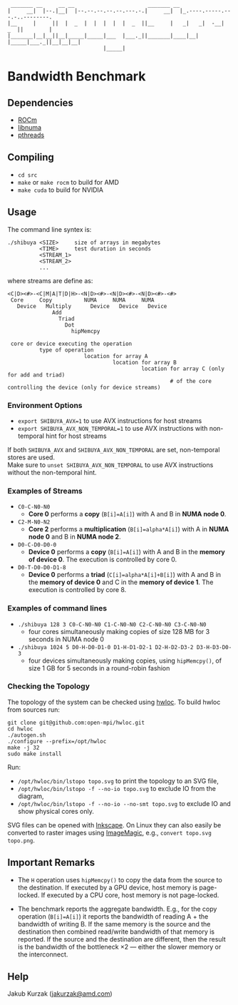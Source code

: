 ```
 _______ __     __ __                       _______ __
|     __|  |--.|__|  |--.--.--.--.--.---.-.|     __|  |_.----.-----.---.-..--------.
|__     |     ||  |  _  |  |  |  |  |  _  ||__     |   _|   _|  -__|  _  ||        |
|_______|__|__||__|_____|_____|___  |___._||_______|____|__| |_____|___._||__|__|__|
                              |_____|
```
# Bandwidth Benchmark

## Dependencies

* [ROCm][]
* [libnuma][]
* [pthreads][]

## Compiling

* `cd src`
* `make` or `make rocm` to build for AMD
* `make cuda` to build for NVIDIA

## Usage

The command line syntex is:

```
./shibuya <SIZE>     size of arrays in megabytes
          <TIME>     test duration in seconds
          <STREAM_1>
          <STREAM_2>
          ...
```

where streams are define as:

```
<C|D><#>-<C|M|A|T|D|H>-<N|D><#>-<N|D><#>-<N|D><#>-<#>
 Core     Copy          NUMA     NUMA     NUMA
   Device   Multiply      Device   Device   Device
              Add
                Triad
                  Dot
                    hipMemcpy

 core or device executing the operation
          type of operation
                        location for array A
                                 location for array B
                                          location for array C (only for add and triad)
                                                   # of the core controlling the device (only for device streams)
```

### Environment Options

* `export SHIBUYA_AVX=1` to use AVX instructions for host streams
* `export SHIBUYA_AVX_NON_TEMPORAL=1` to use AVX instructions with non-temporal hint for host streams

If both `SHIBUYA_AVX` and `SHIBUYA_AVX_NON_TEMPORAL` are set, non-temporal stores are used.\
Make sure to `unset SHIBUYA_AVX_NON_TEMPORAL` to use AVX instructions without the non-temporal hint.

### Examples of Streams

* `C0-C-N0-N0`
  * **Core 0** performs a **copy** (`B[i]=A[i]`) with A and B in **NUMA node 0**.
* `C2-M-N0-N2`
  * **Core 2** performs a **multiplication** (`B[i]=alpha*A[i]`) with A in **NUMA node 0** and B in **NUMA node 2**.
* `D0-C-D0-D0-0`
  * **Device 0** performs a **copy** (`B[i]=A[i]`) with A and B in the **memory of device 0**.
    The execution is controlled by core 0.
* `D0-T-D0-D0-D1-8`
  * **Device 0** performs a **triad** (`C[i]=alpha*A[i]+B[i]`) with A and B in the **memory of device 0** and C in the **memory of device 1**.
    The execution is controlled by core 8.

### Examples of command lines

* `./shibuya 128 3 C0-C-N0-N0 C1-C-N0-N0 C2-C-N0-N0 C3-C-N0-N0`
  * four cores simultaneously making copies of size 128 MB for 3 seconds in NUMA node 0
* `./shibuya 1024 5 D0-H-D0-D1-0 D1-H-D1-D2-1 D2-H-D2-D3-2 D3-H-D3-D0-3`
  * four devices simultaneously making copies, using `hipMemcpy()`, of size 1 GB for 5 seconds in a round-robin fashion

### Checking the Topology

The topology of the system can be checked using [hwloc][].
To build hwloc from sources run:

```
git clone git@github.com:open-mpi/hwloc.git
cd hwloc
./autogen.sh
./configure --prefix=/opt/hwloc
make -j 32
sudo make install
```

Run:
* `/opt/hwloc/bin/lstopo topo.svg` to print the topology to an SVG file,
* `/opt/hwloc/bin/lstopo -f --no-io topo.svg` to exclude IO from the diagram,
* `/opt/hwloc/bin/lstopo -f --no-io --no-smt topo.svg` to exclude IO and show physical cores only.

SVG files can be opened with [Inkscape].
On Linux they can also easily be converted to raster images using [ImageMagic], e.g., `convert topo.svg topo.png`.

## Important Remarks

* The `H` operation uses `hipMemcpy()` to copy the data from the source to the destination.
  If executed by a GPU device, host memory is page-locked.
  If executed by a CPU core, host memory is not page-locked.

* The benchmark reports the aggregate bandwidth.
  E.g., for the copy operation (`B[i]=A[i]`) it reports the bandwidth of reading A + the bandwidth of writing B.
  If the same memory is the source and the destination then combined read/write bandwidth of that memory is reported.
  If the source and the destination are different, then the result is the bandwidth of the bottleneck ×2
  — either the slower memory or the interconnect.

## Help

Jakub Kurzak (<jakurzak@amd.com>)

[ROCm]: https://github.com/RadeonOpenCompute/ROCm
[libnuma]: https://linux.die.net/man/3/numa
[pthreads]: https://linux.die.net/man/7/pthreads
[hwloc]: https://www.open-mpi.org/projects/hwloc/
[Inkscape]: https://inkscape.org/
[ImageMagic]: https://imagemagick.org/index.php
